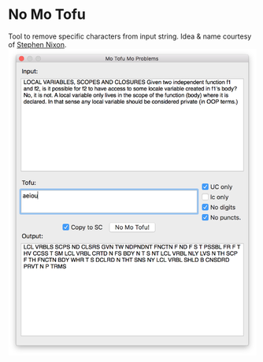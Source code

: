 # No Mo Tofu
Tool to remove specific characters from input string. Idea & name courtesy of [Stephen Nixon](https://typefloundry.com/manipulate-strings-with-python.html).
![screenshot](https://github.com/jtanadi/robofontScripts/blob/master/noTofu/x-Screenshots/Screen%20Shot%202017-12-09%20at%203.31.56%20PM.png)
